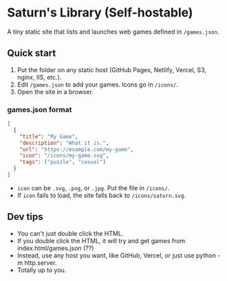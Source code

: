 # Saturn's Library (Self-hostable)
A tiny static site that lists and launches web games defined in `/games.json`.

## Quick start
1. Put the folder on any static host (GitHub Pages, Netlify, Vercel, S3, nginx, IIS, etc.).
2. Edit `/games.json` to add your games. Icons go in `/icons/`.
3. Open the site in a browser.

### games.json format
```json
[
  {
    "title": "My Game",
    "description": "What it is.",
    "url": "https://example.com/my-game",
    "icon": "/icons/my-game.svg",
    "tags": ["puzzle", "casual"]
  }
]
```
- `icon` can be `.svg`, `.png`, or `.jpg`. Put the file in `/icons/`.
- If `icon` fails to load, the site falls back to `/icons/saturn.svg`.

## Dev tips
- You can't just double click the HTML.
- If you double click the HTML, it will try and get games from index.html/games.json (??)
- Instead, use any host you want, like GitHub, Vercel, or just use python -m http.server.
- Totally up to you.
